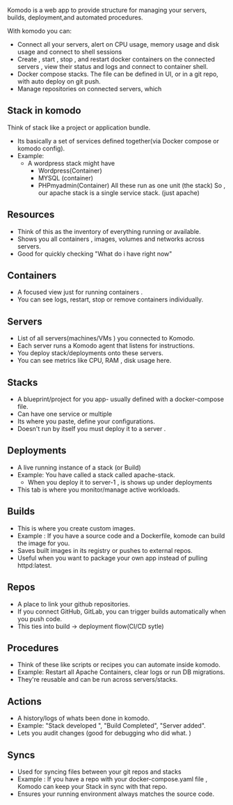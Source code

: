 Komodo is a web app to provide structure for managing your servers, builds, deployment,and automated procedures. 

With komodo you can: 

*  Connect all your servers, alert on CPU usage, memory usage and disk usage and connect to shell sessions 
* Create , start , stop , and restart  docker containers on the connected servers , view their status and logs and connect to container shell. 
* Docker compose stacks. The file can be defined in UI, or in a git repo, with auto deploy on git push. 
* Manage repositories on connected servers, which 



## Stack in komodo

Think of stack like a project or application bundle. 

* Its basically a set of services defined together(via Docker compose or komodo config). 
* Example: 
	* A wordpress stack might  have 
		* Wordpress(Container)
		* MYSQL (container)
		* PHPmyadmin(Container)
All these run as one unit (the stack)
So , our apache stack is a single service stack. (just apache)



## Resources 
- Think of this as the inventory of everything running or available. 
- Shows you all containers , images, volumes and networks across servers. 
- Good for quickly checking "What do i have right now"

## Containers 

* A focused view just for running containers . 
* You can see logs, restart, stop or remove containers individually. 

## Servers

- List of all servers(machines/VMs ) you connected to Komodo. 
- Each server runs a Komodo agent  that listens for instructions. 
- You deploy stack/deployments onto these servers.
- You can see metrics like CPU, RAM , disk usage here. 


## Stacks

- A blueprint/project for you app- usually defined with a docker-compose file.
- Can have one service or multiple 
- Its where you paste, define your configurations. 
- Doesn't run by itself you must deploy it to a server .


## Deployments 

- A live running instance of a stack (or Build)
- Example: You have called a stack called apache-stack. 
	- When you deploy it to server-1 , is shows up under deployments 
- This tab is where you monitor/manage active workloads. 


## Builds

- This is where you create custom images. 
- Example : If you have a source code and a Dockerfile, komode can build the image for you.
- Saves built images in its registry or pushes to external repos. 
- Useful when you want to package your own app instead of pulling httpd:latest. 


## Repos 

* A place to link your github repositories. 
* If you connect GitHub, GitLab, you can trigger builds automatically when you push code. 
* This ties into build -> deployment flow(CI/CD sytle)

## Procedures

* Think of  these like scripts or recipes you can automate inside komodo. 
* Example: Restart all Apache Containers, clear logs or run DB migrations. 
* They're reusable and can be run across servers/stacks. 


## Actions

* A history/logs of whats been done in komodo. 
* Example: "Stack developed ", "Build Completed", "Server added".
* Lets you audit changes (good for debugging who did what. )


## Syncs

* Used for syncing files between your git repos and stacks
* Example : If you have a repo with your docker-compose.yaml file , Komodo can keep your Stack in sync with that repo. 
* Ensures your running environment always matches the source code. 